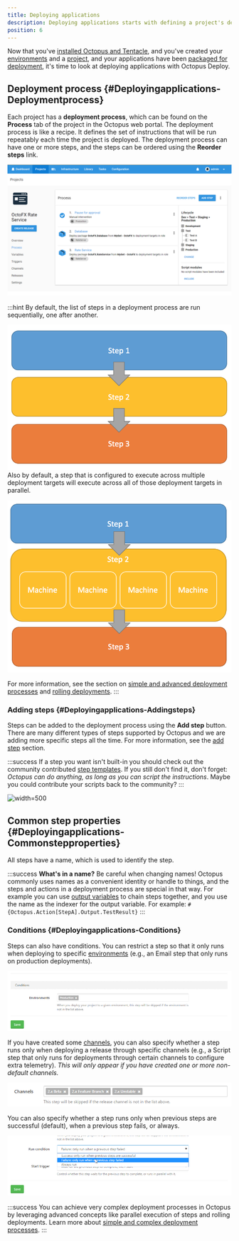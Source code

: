 ```yaml
---
title: Deploying applications
description: Deploying applications starts with defining a project's deployment process, which is the set of instructions that will be run repeatably each time the project is deployed.
position: 6
---
```


Now that you've [installed Octopus and Tentacle](/docs/installation/index.md), and you've created your [environments](/docs/key-concepts/environments/index.md) and a [project](/docs/key-concepts/projects/index.md), and your applications have been [packaged for deployment](/docs/packaging-applications/index.md), it's time to look at deploying applications with Octopus Deploy.

## Deployment process {#Deployingapplications-Deploymentprocess}

Each project has a **deployment process**, which can be found on the **Process** tab of the project in the Octopus web portal. The deployment process is like a recipe. It defines the set of instructions that will be run repeatably each time the project is deployed. The deployment process can have one or more steps, and the steps can be ordered using the **Reorder steps** link.

![](process.png "width=500")  

:::hint
By default, the list of steps in a deployment process are run sequentially, one after another.

![](5865849.png "width=300")  
Also by default, a step that is configured to execute across multiple deployment targets will execute across all of those deployment targets in parallel.

![](5865850.png "width=300")

For more information, see the section on [simple and advanced deployment processes](/docs/key-concepts/projects/deployment-processes.md) and [rolling deployments](/docs/patterns/rolling-deployments.md).
:::

### Adding steps {#Deployingapplications-Addingsteps}

Steps can be added to the deployment process using the **Add step** button. There are many different types of steps supported by Octopus and we are adding more specific steps all the time. For more information, see the [add step](/docs/deploying-applications/adding-steps.md) section.

:::success
If a step you want isn't built-in you should check out the community contributed [step templates](/docs/deploying-applications/step-templates/index.md). If you still don't find it, don't forget: *Octopus can do anything, as long as you can script the instructions*. Maybe you could contribute your scripts back to the community?
:::

![](/docs/images/5671696/5865900.png "width=500")

## Common step properties {#Deployingapplications-Commonstepproperties}

All steps have a name, which is used to identify the step.

:::success
**What&#39;s in a name?**
Be careful when changing names! Octopus commonly uses names as a convenient identity or handle to things, and the steps and actions in a deployment process are special in that way. For example you can use [output variables](/docs/deploying-applications/variables/output-variables.md) to chain steps together, and you use the name as the indexer for the output variable. For example: `#{Octopus.Action[StepA].Output.TestResult}`
:::

### Conditions {#Deployingapplications-Conditions}

Steps can also have conditions. You can restrict a step so that it only runs when deploying to specific [environments](/docs/key-concepts/environments/index.md) (e.g., an Email step that only runs on production deployments).

![](3277617.png "width=500")

If you have created some [channels](/docs/key-concepts/projects/channels.md), you can also specify whether a step runs only when deploying a release through specific channels (e.g., a Script step that only runs for deployments through certain channels to configure extra telemetry). *This will only appear if you have created one or more non-default channels.*

![](3278573.png "width=500")

You can also specify whether a step runs only when previous steps are successful (default), when a previous step fails, or always.

![](3277616.png "width=500")

:::success
You can achieve very complex deployment processes in Octopus by leveraging advanced concepts like parallel execution of steps and rolling deployments. Learn more about [simple and complex deployment processes](/docs/key-concepts/projects/deployment-processes.md).
:::

